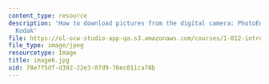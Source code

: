 ```yaml
---
content_type: resource
description: 'How to download pictures from the digital camera: PhotoEnhancer for
  Kodak'
file: https://ol-ocw-studio-app-qa.s3.amazonaws.com/courses/1-012-introduction-to-civil-engineering-design-spring-2002/78e7f5dfd39222e307d976ec011ca78b_image6.jpg
file_type: image/jpeg
resourcetype: Image
title: image6.jpg
uid: 78e7f5df-d392-22e3-07d9-76ec011ca78b
---
```

